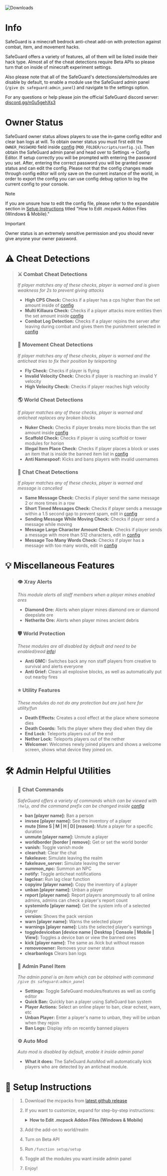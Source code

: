 <img src="https://img.shields.io/github/downloads/BlaizerBrumo/SafeGuard/total?style=for-the-badge" alt="Downloads"/><br>

# Info
SafeGuard is a minecraft bedrock anti-cheat add-on with protection against combat, item, and movement hacks.

SafeGuard offers a variety of features, all of them will be listed inside their hack type.
Almost all of the cheat detections require Beta APIs so please turn that on inside of minecraft experiment settings.

Also please note that all of the SafeGuard's detections/alerts/modules are disable by default, to enable a module use the SafeGuard admin panel (`/give @s safeguard:admin_panel`) and navigate to the settings option.

For any questions or help please join the official SafeGuard discord server: [discord.gg/nGu5gehXs3](https://discord.gg/nGu5gehXs3)

# Owner Status
SafeGuard owner status allows players to use the in-game config editor and clear ban logs at will. To obtain owner status you must first edit the `OWNER_PASSWORD` field inside [config] (`MOD_FOLDER/scripts/config.js`). Then obtain the SafeGuard admin panel and head over to Settings -> Config Editor. If setup correctly you will be prompted with entering the password you set. After, entering the correct password you will be granted owner status and can edit the config. Please not that the config changes made through config editor will only save on the current instance of the world, in order to export the config you can use config debug option to log the current config to your console.

> [!NOTE]
> If you are unsure how to edit the config file, please refer to the expandable section in [Setup Instructions](https://github.com/BlaizerBrumo/SafeGuard?tab=readme-ov-file#-setup-instructions) titled "How to Edit .mcpack Addon Files (Windows & Mobile)."

> [!IMPORTANT]
> Owner status is an extremely sensitive permission and you should never give anyone your owner password.

# ⚠️ Cheat Detections

> ### ⚔️ Combat Cheat Detections
  > _If player matches any of these checks, player is warned and is given weakness for 2s to prevent giving attacks_
  > - **High CPS Check:** Checks if a player has a cps higher than the set amount inside of [config]
  > - **Multi Killaura Check:** Checks if a player attacks more entities then the set amount inside [config]
  > - **Combat Log Detection:** Checks if a player rejoins the server after leaving during combat and gives them the punishment selected in [config]
> 
> 
> ### 🏃 Movement Cheat Detections
  > _If player matches any of these checks, player is warned and the anticheat tries to fix their position by teleporting_
  > - **Fly Check:** Checks if player is flying
  > - **Invalid Velocity Check:** Checks if player is reaching an invalid Y velocity
  > - **High Velocity Check:** Checks if player reaches high velocity 
>
>
> ### 🌎 World Cheat Detections
  > _If player matches any of these checks, player is warned and anticheat replaces any broken blocks_
  > - **Nuker Check:** Checks if player breaks more blocks than the set amount inside [config]
  > - **Scaffold Check:** Checks if player is using scaffold or tower modules for horion
  > - **Illegal Item Place Check:** Checks if player places a block or uses an item that is inside the banned item list in [config]
  > - **Anti Namespoof:** Kicks and bans players with invalid usernames
>
> 
> ### 💬 Chat Cheat Detections
  > _If player matches any of these checks, player is warned and message is cancelled_
  > - **Same Message Check:** Checks if player send the same message 2 or more times in a row
  > - **Short Timed Messages Check:** Checks if player sends a message within a 1.5 second gap to prevent spam, edit in [config]
  > - **Sending Message While Moving Check:** Checks if player send a message while moving
  > - **Message Large Character Amount Check:** Checks if player sends a message with more than 512 characters, edit in [config]
  > - **Message Too Many Words Check:** Checks if player has a message with too many words, edit in [config]
>
>
>

# 💡 Miscellaneous Features

> ### 👁️ Xray Alerts
  > _This module alerts all staff members when a player mines enabled ores_
  > - **Diamond Ore:** Alerts when player mines diamond ore or diamond deepslate ore
  > - **Netherite Ore:** Alerts when player mines ancient debris
>
>
> ### 🛡️ World Protection
  > _These modules are all disabled by default and need to be enabled(read [info](#info))_
  > - **Anti GMC:** Switches back any non staff players from creative to survival and alerts everyone
  > - **Anti Grief:** Clears all explosive blocks, as well as automatically put out nearby fires
>
>
> ### ⭐ Utility Features
  > _These modules do not do any protection but are just here for utility/fun_
  > - **Death Effects:** Creates a cool effect at the place where someone dies
  > - **Death Coords:** Tells the player where they died when they die
  > - **End Lock:** Teleports players out of the end
  > - **Nether Lock:** Teleports players out of the nether
  > - **Welcomer:** Welcomes newly joined players and shows a welcome screen, shows what device they joined on.
>
> 
>

# 🛠 Admin Helpful Utilities

> ### 🤖 Chat Commands
  > _SafeGuard offers a variety of commands which can be viewed with `!help`, and the command prefix can be changed inside [config]_
  > - **ban [player name]:** Ban a person
  > - **invsee [player name]:** See the inventory of a player
  > - **mute [time S | M | H | D] [reason]:** Mute a player for a specific duration
  > - **unmute [player name]:** Unmute a player
  > - **worldborder [border | remove]:** Get or set the world border
  > - **vanish:** Toggle vanish mode
  > - **clearchat:** Clear the chat
  > - **fakeleave:** Simulate leaving the realm
  > - **fakeleave_server:** Simulate leaving the server
  > - **summon_npc:** Summon an NPC
  > - **notify:** Toggle anticheat notifications
  > - **lagclear:** Run lag clear function
  > - **copyinv [player name]:** Copy the inventory of a player
  > - **unban [player name]:** Unban a player
  > - **report [player name]:** Report players anonymously to all online admins, admins can check a player's report count
  > - **systeminfo [player name]:** Get the system info of a selected player
  > - **version:** Shows the pack version
  > - **warn [player name]:** Warns the selected player
  > - **warnings [player name]:** Lists the selected player's warnings
  > - **toggledeviceban [device name | Desktop | Console | Mobile | View]:** Toggles a device ban or view the banned ones
  > - **kick [player name]:** The same as /kick but without reason
  > - **removeowner:** Removes your owner status
  > - **clearbanlogs** Clears ban logs  
>
> 
> ### 📃 Admin Panel Item
  > _The admin panel is an item which can be obtained with command `/give @s safeguard:admin_panel`_
  > - **Settings:** Toggle SafeGuard modules/features as well as config editor
  > - **Quick Ban:** Quickly ban a player using SafeGuard ban system 
  > - **Player Actions:** Select an online player to ban, clear echest, warn, etc
  > - **Unban Player:** Enter a player's name to unban, they will be unban when they rejoin
  > - **Ban Logs:** Display info on recently banned players
>
> 
> ### ⚙️ Auto Mod
  > _Auto mod is disabled by default, enable it inside admin panel_
  > - **What it does:** The SafeGuard AutoMod will automatically kick players who are detected by an anticheat module.
>
>
>

# 📖 Setup Instructions
  
  > 1. Download the mcpacks from [latest github release](https://github.com/BlaizerBrumo/SafeGuard/releases/latest)
  > 2. If you want to customize, expand for step-by-step instructions:
  >
  >    <details>
  >    <summary><strong>How to Edit .mcpack Addon Files (Windows & Mobile)</strong></summary>
  >
  >    ### For Windows
  >
  >    1. **Locate the `.mcpack` file** you downloaded.
  >    2. **Enable file extensions** in File Explorer:
  >        - Go to the "View" tab and check "File name extensions."
  >    3. **Rename the file extension** from `.mcpack` to `.zip`.
  >        - Right-click the file, select "Rename," and change `.mcpack` to `.zip`. Confirm if prompted.
  >    4. **Extract the zip archive**:
  >        - Right-click the `.zip` file and choose "Extract All..." or use a tool like 7-Zip or WinRAR.
  >    5. **Edit the files** inside the extracted folder:
  >        - Use a text editor (e.g., Notepad, Visual Studio Code) for JSON/scripts, or an image editor for textures.
  >    6. **Repack the folder**:
  >        - Select all the files/folders you edited (not the parent folder), right-click, and choose "Send to > Compressed (zipped) folder."
  >    7. **Rename the new `.zip` file back to `.mcpack`**.
  >        - Right-click, select "Rename," and change `.zip` to `.mcpack`.
  >    8. **Import the edited `.mcpack`** into Minecraft:
  >        - Double-click the file or move it to the appropriate resource/behavior pack folder.
  >
  >    ---
  >
  >    ### For Mobile (iOS/Android)
  >
  >    1. **Download the `.mcpack` file** to your device.
  >    2. **Use a file manager app** (such as "Files" on iOS or "ZArchiver" on Android).
  >    3. **Rename the file extension** from `.mcpack` to `.zip`.
  >        - Tap and hold the file, select "Rename," and change `.mcpack` to `.zip."
  >    4. **Extract the `.zip` file** using your file manager.
  >    5. **Edit the desired files**:
  >        - Use a text editor app for JSON/scripts or an image editor for textures.
  >    6. **Re-compress the files**:
  >        - Select the modified files/folders and compress them into a new `.zip` file.
  >    7. **Rename the new `.zip` file back to `.mcpack`**.
  >    8. **Import the `.mcpack`**:
  >        - Tap the file to open it with Minecraft, or move it to the correct folder using your file manager.
  >
  >    ---
  >
  >    **Tips:**
  >    - Always back up your original `.mcpack` before editing.
  >    - On Windows, you can find your Minecraft folders in `%localappdata%\Packages\Microsoft.MinecraftUWP_8wekyb3d8bbwe\LocalState\games\com.mojang`.
  >    - On mobile, use your device’s file manager to navigate to the Minecraft folders.
  >
  >    </details>
  >
  > 3. Add the add-on to world/realm
  > 4. Turn on Beta API
  > 5. Run `/function setup/setup`
  > 6. Toggle all the modules you want inside admin panel
  > 7. Enjoy!

[config]: https://github.com/BlaizerBrumo/SafeGuard/blob/main/scripts/config.js
